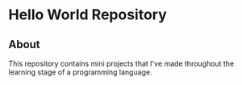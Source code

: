 # Hello World Repository

## About

This repository contains mini projects that I've made throughout the learning stage of a programming language.